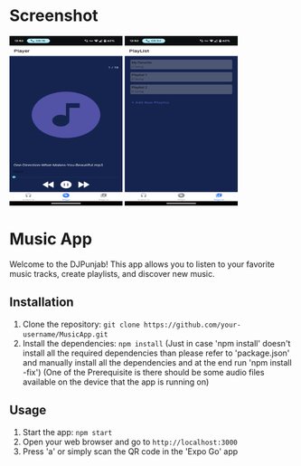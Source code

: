 # Screenshot
<img
  src="app/Screenshots/Screenshot_20231210-125201.png "
  alt="Screenshot 1"
  style="display: inline-block; margin: 0 auto; height:300px; width: 200px">
<img
  src="app/Screenshots/Screenshot_20231210-125220.png "
  alt="Screenshot 2"
  style="display: inline-block; margin: 0 auto; height:300px; width: 200px">

# Music App

Welcome to the DJPunjab! This app allows you to listen to your favorite music tracks, create playlists, and discover new music.

## Installation

1. Clone the repository: `git clone https://github.com/your-username/MusicApp.git`
2. Install the dependencies: `npm install` (Just in case 'npm install' doesn't install all the required dependencies than please refer to 'package.json' and manually install all the dependencies and at the end run 'npm install -fix')
(One of the Prerequisite is there should be some audio files available on the device that the app is running on)

## Usage

1. Start the app: `npm start`
2. Open your web browser and go to `http://localhost:3000`
3. Press 'a' or simply scan the QR code in the 'Expo Go' app
